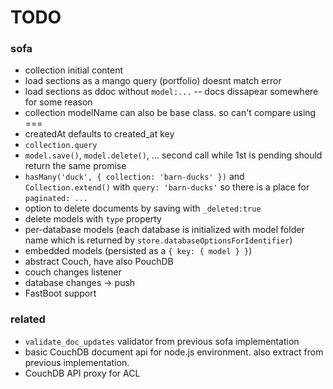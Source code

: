 # TODO

### sofa

* collection initial content
* load sections as a mango query (portfolio) doesnt match error
* load sections as ddoc without `model:...` -- docs dissapear somewhere for some reason
* collection modelName can also be base class. so can't compare using ===
* createdAt defaults to created_at key
* `collection.query`
* `model.save()`, `model.delete()`, ... second call while 1st is pending should return the same promise
* `hasMany('duck', { collection: 'barn-ducks' })` and `Collection.extend()` with `query: 'barn-ducks'` so there is a place for `paginated: ...`
* option to delete documents by saving with `_deleted:true`
* delete models with `type` property
* per-database models (each database is initialized with model folder name which is returned by `store.databaseOptionsForIdentifier`)
* embedded models (persisted as a `{ key: { model } }`)
* abstract Couch, have also PouchDB
* couch changes listener
* database changes -> push
* FastBoot support

### related

* `validate_doc_updates` validator from previous sofa implementation
* basic CouchDB document api for node.js environment. also extract from previous implementation.
* CouchDB API proxy for ACL
